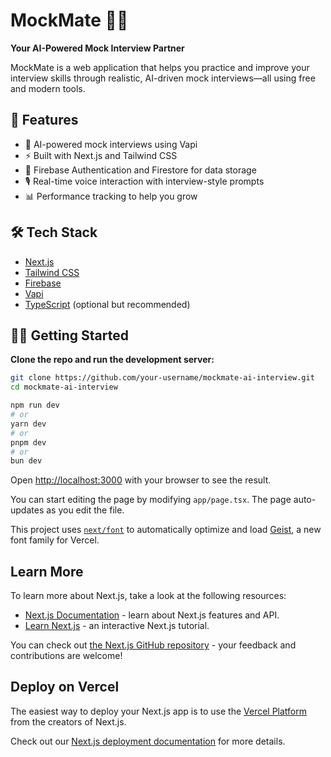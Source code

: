 # MockMate 🎤🤖  
**Your AI-Powered Mock Interview Partner**

MockMate is a web application that helps you practice and improve your interview skills through realistic, AI-driven mock interviews—all using free and modern tools.

## 🚀 Features

- 🧠 AI-powered mock interviews using Vapi
- ⚡ Built with Next.js and Tailwind CSS
- 🔐 Firebase Authentication and Firestore for data storage
- 🎙️ Real-time voice interaction with interview-style prompts
- 📊 Performance tracking to help you grow

## 🛠️ Tech Stack

- [Next.js](https://nextjs.org/)
- [Tailwind CSS](https://tailwindcss.com/)
- [Firebase](https://firebase.google.com/)
- [Vapi](https://vapi.ai/)
- [TypeScript](https://www.typescriptlang.org/) (optional but recommended)

## 🧑‍💻 Getting Started

**Clone the repo and run the development server:**
   ```bash
   git clone https://github.com/your-username/mockmate-ai-interview.git
   cd mockmate-ai-interview

   npm run dev
   # or
   yarn dev
   # or
   pnpm dev
   # or
   bun dev
```

Open [http://localhost:3000](http://localhost:3000) with your browser to see the result.

You can start editing the page by modifying `app/page.tsx`. The page auto-updates as you edit the file.

This project uses [`next/font`](https://nextjs.org/docs/app/building-your-application/optimizing/fonts) to automatically optimize and load [Geist](https://vercel.com/font), a new font family for Vercel.

## Learn More

To learn more about Next.js, take a look at the following resources:

- [Next.js Documentation](https://nextjs.org/docs) - learn about Next.js features and API.
- [Learn Next.js](https://nextjs.org/learn) - an interactive Next.js tutorial.

You can check out [the Next.js GitHub repository](https://github.com/vercel/next.js) - your feedback and contributions are welcome!

## Deploy on Vercel

The easiest way to deploy your Next.js app is to use the [Vercel Platform](https://vercel.com/new?utm_medium=default-template&filter=next.js&utm_source=create-next-app&utm_campaign=create-next-app-readme) from the creators of Next.js.

Check out our [Next.js deployment documentation](https://nextjs.org/docs/app/building-your-application/deploying) for more details.
